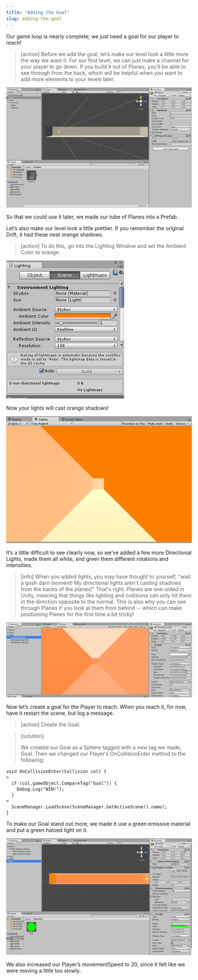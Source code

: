 ```yaml
---
title: "Adding the Goal"
slug: adding-the-goal
---
```


Our game loop is nearly complete; we just need a goal for our player to reach!

>[action]
>Before we add the goal, let’s make our level look a little more the way we want it. For our first level, we can just make a channel for your player to go down. If you build it out of Planes, you’ll be able to see through from the back, which will be helpful when you want to add more elements to your levels later.

![](../media/image137.png)

So that we could use it later, we made our tube of Planes into a Prefab.

Let’s also make our level look a little prettier. If you remember the original Drift, it had these neat orange shadows.

>[action]
>To do this, go into the Lighting Window and set the Ambient Color to orange.

![](../media/image134.png)

Now your lights will cast orange shadows!

![](../media/image136.png)

It’s a little difficult to see clearly now, so we’ve added a few more Directional Lights, made them all white, and given them different rotations and intensities.

>[info]
>When you added lights, you may have thought to yourself, "wait a gosh darn moment! My directional lights aren't casting shadows from the backs of the planes!"  That's right.  Planes are one-sided in Unity, meaning that things like lighting and collisions can only hit them in the direction opposite to the normal.  This is also why you can see through Planes if you look at them from behind -- which can make positioning Planes for the first time a bit tricky!

![](../media/image100.png)

*Now* let’s create a goal for the Player to reach. When you reach it, for now, have it restart the scene, but log a message.

>[action]
>Create the Goal.

>[solution]
>
>We created our Goal as a Sphere tagged with a new tag we made, Goal. Then we changed our Player’s OnCollisionEnter method to the following:
>
```
void OnCollisionEnter(Collision col) {
>
  if (col.gameObject.CompareTag("Goal")) {
    Debug.Log("WIN!");
  }
>
  SceneManager.LoadScene(SceneManager.GetActiveScene().name);
}
```
>
To make our Goal stand out more, we made it use a green emissive
material and put a green haloed light on it.
>
![](../media/image91.png)
>
We also increased our Player’s movementSpeed to 20, since it felt like
we were moving a little too slowly.

